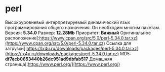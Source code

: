 # perl
Высокоуровневый интерпретируемый динамический язык программирования общего назначения. Он необходим многим пакетам.
Версия: **5.34.0**
Размер: **12.28Mb**
Приоритет: **Важный**
Оригинальное расположение[:https://www.cpan.org/src/5.0/perl-5.34.0.tar.xz](https://www.cpan.org/src/5.0/perl-5.34.0.tar.xz)
Ссылка для загрузки[:https://lx4u.ru/downloads/packages/perl-5.34.0.tar.xz](https://lx4u.ru/downloads/packages/perl-5.34.0.tar.xz)
MD5: **df7ecb0653440b26dc951ad9dbfab517**
Домашняя страница[:https://www.perl.org/](https://www.perl.org/)